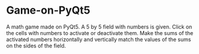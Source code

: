# Game-on-PyQt5
A math game made on PyQt5. A 5 by 5 field with numbers is given. Click on the cells with numbers to activate or deactivate them. Make the sums of the activated numbers horizontally and vertically match the values ​​of the sums on the sides of the field.
